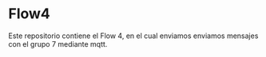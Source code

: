 # Flow4
Este repositorio contiene el Flow 4, en el cual enviamos enviamos mensajes con el grupo 7 mediante mqtt.
